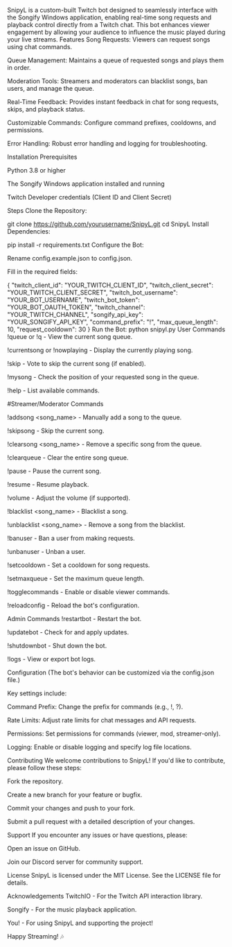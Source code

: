 SnipyL is a custom-built Twitch bot designed to seamlessly interface with the Songify Windows application, enabling real-time song requests and playback control directly from a Twitch chat. This bot enhances viewer engagement by allowing your audience to influence the music played during your live streams.
Features
Song Requests: Viewers can request songs using chat commands.

Queue Management: Maintains a queue of requested songs and plays them in order.

Moderation Tools: Streamers and moderators can blacklist songs, ban users, and manage the queue.

Real-Time Feedback: Provides instant feedback in chat for song requests, skips, and playback status.

Customizable Commands: Configure command prefixes, cooldowns, and permissions.

Error Handling: Robust error handling and logging for troubleshooting.

Installation
Prerequisites

Python 3.8 or higher

The Songify Windows application installed and running

Twitch Developer credentials (Client ID and Client Secret)

Steps
Clone the Repository:

git clone https://github.com/yourusername/SnipyL.git
cd SnipyL
Install Dependencies:

pip install -r requirements.txt
Configure the Bot:

Rename config.example.json to config.json.

Fill in the required fields:

{
  "twitch_client_id": "YOUR_TWITCH_CLIENT_ID",
  "twitch_client_secret": "YOUR_TWITCH_CLIENT_SECRET",
  "twitch_bot_username": "YOUR_BOT_USERNAME",
  "twitch_bot_token": "YOUR_BOT_OAUTH_TOKEN",
  "twitch_channel": "YOUR_TWITCH_CHANNEL",
  "songify_api_key": "YOUR_SONGIFY_API_KEY",
  "command_prefix": "!",
  "max_queue_length": 10,
  "request_cooldown": 30
}
Run the Bot:
python snipyl.py
User Commands
!queue or !q - View the current song queue.

!currentsong or !nowplaying - Display the currently playing song.

!skip - Vote to skip the current song (if enabled).

!mysong - Check the position of your requested song in the queue.

!help - List available commands.

#Streamer/Moderator Commands

!addsong <song_name> - Manually add a song to the queue.

!skipsong - Skip the current song.

!clearsong <song_name> - Remove a specific song from the queue.

!clearqueue - Clear the entire song queue.

!pause - Pause the current song.

!resume - Resume playback.

!volume - Adjust the volume (if supported).

!blacklist <song_name> - Blacklist a song.

!unblacklist <song_name> - Remove a song from the blacklist.

!banuser - Ban a user from making requests.

!unbanuser - Unban a user.

!setcooldown - Set a cooldown for song requests.

!setmaxqueue - Set the maximum queue length.

!togglecommands - Enable or disable viewer commands.

!reloadconfig - Reload the bot's configuration.

Admin Commands
!restartbot - Restart the bot.

!updatebot - Check for and apply updates.

!shutdownbot - Shut down the bot.

!logs - View or export bot logs.

Configuration
(The bot's behavior can be customized via the config.json file.)

Key settings include:

Command Prefix: Change the prefix for commands (e.g., !, ?).

Rate Limits: Adjust rate limits for chat messages and API requests.

Permissions: Set permissions for commands (viewer, mod, streamer-only).

Logging: Enable or disable logging and specify log file locations.

Contributing
We welcome contributions to SnipyL! If you'd like to contribute, please follow these steps:

Fork the repository.

Create a new branch for your feature or bugfix.

Commit your changes and push to your fork.

Submit a pull request with a detailed description of your changes.

Support
If you encounter any issues or have questions, please:

Open an issue on GitHub.

Join our Discord server for community support.

License
SnipyL is licensed under the MIT License. See the LICENSE file for details.

Acknowledgements
TwitchIO - For the Twitch API interaction library.

Songify - For the music playback application.

You! - For using SnipyL and supporting the project!

Happy Streaming! 🎶
